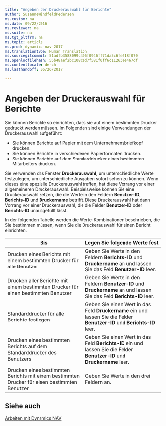 ```yaml
---
title: "Angeben der Druckerauswahl für Berichte"
author: SusanneWindfeldPedersen
ms.custom: na
ms.date: 09/22/2016
ms.reviewer: na
ms.suite: na
ms.tgt_pltfrm: na
ms.topic: article
ms.prod: dynamics-nav-2017
ms.translationtype: Human Translation
ms.sourcegitcommit: 51adfb3588099c496f0946ff71da5c6fe518f070
ms.openlocfilehash: 55b48aef2bc108ced7f581f0ff6c11263ee467df
ms.contentlocale: de-ch
ms.lasthandoff: 06/26/2017

---
```

    
# <a name="specify-printer-selection-for-reports"></a>Angeben der Druckerauswahl für Berichte
Sie können Berichte so einrichten, dass sie auf einem bestimmten Drucker gedruckt werden müssen. Im Folgenden sind einige Verwendungen der Druckerauswahl aufgeführt: 

- Sie können Berichte auf Papier mit dem Unternehmensbriefkopf drucken.
- Sie können Berichte in verschiedenen Papierformaten drucken.
- Sie können Berichte auf dem Standarddrucker eines bestimmten Mitarbeiters drucken.

Sie verwenden das Fenster **Druckerauswahl**, um unterschiedliche Werte festzulegen, um unterschiedliche Ausgaben sofort sehen zu können. Wenn dieses eine spezielle Druckerauswahl treffen, hat diese Vorrang vor einer allgemeineren Druckerauswahl. Beispielsweise können Sie eine Druckerauswahl setzen, die die Werte in den Feldern **Benutzer-ID**, **Berichts-ID** und **Druckername** betrifft. Diese Druckerauswahl hat dann Vorrang vor einer Druckerauswahl, die die Felder **Benutzer-ID** oder **Berichts-ID** unausgefüllt lässt. 

In der folgenden Tabelle werden die Werte-Kombinationen beschrieben, die Sie bestimmen müssen, wenn Sie die Druckerauswahl für einen Bericht einrichten.

|Bis                                                 |Legen Sie folgende Werte fest                                             |
|---------------------------------------------------|---------------------------------------------------------------------|
|Drucken eines Berichts mit einem bestimmten Drucker für alle Benutzer |Geben Sie Werte in den Feldern **Berichts-ID** und **Druckername** an und lassen Sie das Feld **Benutzer-ID** leer.|
|Drucken aller Berichte mit einem bestimmten Drucker für einen bestimmten Benutzer|Geben Sie Werte in den Feldern **Benutzer-ID** und **Druckername** an und lassen Sie das Feld **Berichts-ID** leer.|
|Standarddrucker für alle Berichte festlegen|Geben Sie einen Wert in das Feld **Druckername** ein und lassen Sie die Felder **Benutzer-ID** und **Berichts-ID** leer.|
|Drucken eines bestimmten Berichts auf dem Standarddrucker des Benutzers|Geben Sie einen Wert in das Feld **Berichts-ID** ein und lassen Sie die Felder **Benutzer-ID** und **Druckername** leer.|
|Drucken eines bestimmten Berichts mit einem bestimmten Drucker für einen bestimmten Benutzer|Geben Sie Werte in den drei Feldern an.|

## <a name="see-also"></a>Siehe auch
[Arbeiten mit Dynamics NAV](ui-work-product.md)

